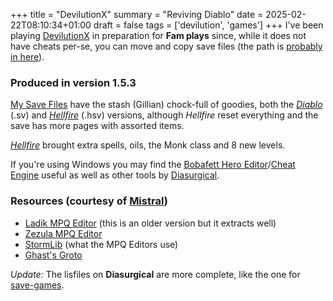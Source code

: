 +++
title = "DevilutionX"
summary = "Reviving Diablo"
date = 2025-02-22T08:10:34+01:00
draft = false
tags = ['devilution', 'games']
+++
I've been playing [DevilutionX](https://github.com/diasurgical/devilutionX) in preparation for **Fam plays** since,
while it does not have cheats per-se, you can move and copy save files (the path is [probably in here](https://github.com/diasurgical/devilutionX/blob/master/docs/installing.md)).

### Produced in version 1.5.3

[My Save Files](/devilution.zip) have the stash (Gillian) chock-full of goodies, both the [*Diablo*](https://en.wikipedia.org/wiki/Diablo_(video_game)) (.sv) and [*Hellfire*](https://en.wikipedia.org/wiki/Diablo%3A_Hellfire) (.hsv) versions, although *Hellfire* reset everything and the save has more pages with assorted items.

[*Hellfire*](https://en.wikipedia.org/wiki/Diablo%3A_Hellfire) brought extra spells, oils, the Monk class and 8 new levels.

If you're using Windows you may find the [Bobafett Hero Editor](https://github.com/iccugs/bobafett_compiled_with_cheat_table)/[Cheat Engine](https://fearlessrevolution.com/viewtopic.php?t=16678) useful as well as other tools by [Diasurgical](https://github.com/diasurgical).

### Resources (courtesy of [Mistral](https://chat.mistral.ai/chat))
- [Ladik MPQ Editor](https://www.hiveworkshop.com/threads/ladiks-mpq-editor.249562/) (this is an older version but it extracts well)
- [Zezula MPQ Editor](https://www.zezula.net/en/mpq/download.html)
- [StormLib](https://github.com/ladislav-zezula/StormLib) (what the MPQ Editors use)
- [Ghast's Groto](https://mgpat-gm.github.io/index.html)

*Update:* The lisfiles on **Diasurgical** are more complete, like the one for [save-games](https://github.com/diasurgical/devilutionx-mpq-tools/blob/main/data/save-listfile.txt).
